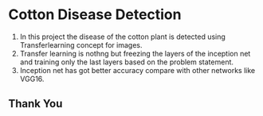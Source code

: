 # Cotton Disease Detection
1. In this project the disease of the cotton plant is detected using Transferlearning concept for images.
2. Transfer learning is nothng but freezing the layers of the inception net and training only the last layers based on the problem statement.
2. Inception net has got better accuracy compare with other networks like VGG16.

## Thank You
